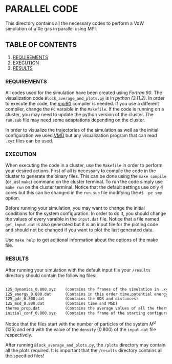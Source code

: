 # PARALLEL CODE

This directory contains all the necessary codes to perform a VdW simulation of a Xe gas in parallel using MPI. 

## TABLE OF CONTENTS

1. [ REQUIREMENTS ](#1-req)
2. [ EXECUTION](#2-ex)
3. [ RESULTS](#3-res)

<a name="1-req"></a>
### REQUIREMENTS

All codes used for the simulation have been created using _Fortran 90_. The visualization code `Block_average_and_plots.py` is in _python (3.11.2)_. In order to execute the code, the _[mpi90]_ compiler is needed. If you use a different compiler, change the `FC` varaible in the `Makefile`. If the code is running on a cluster, you may need to update the python version of the cluster. The `run.sub` file may need some adaptations depending on the cluster.

In order to visualize the trajectories of the simulation as well as the initial configuration we used [VMD] but any visualization program that can read `.xyz` files can be used.

[mpi90]: [https://fortran-lang.org/en/learn/os_setup/install_gfortran/](https://edu.itp.phys.ethz.ch/hs12/programming_techniques/openmpi.pdf)
[VMD]: https://www.ks.uiuc.edu/Development/Download/download.cgi?PackageName=VMD

<a name="2-ex"></a>
### EXECUTION

When executing the code in a cluster, use the `Makefile` in order to perform your desired actions. First of all is necessary to compile the code in the cluster to generate the binary files. This can be done using the `make compile` (or just `make`) command on the cluster terminal. To run the code simply use `make run` on the cluster terminal. Notice that the default settings use only 4 cores but this can be changed in the `run.sub` file modifying the `#$ -pe smp` option.

Before running your simulation, you may want to change the initial conditions for the system configuration. In order to do it, you should change the values of every varaible in the `input.dat` file. Notice that a file named `get_input.dat` is also generated but it is an input file for the ploting code and should not be changed if you want to plot the last generated data.

Use `make help` to get aditional information about the options of the make file.

<a name="3-res"></a>
### RESULTS
After running your simulation with the default input file your `/results` directory should contain the following files:

```Markdown

125_dynamics_0.800.xyz    (contains the frames of the simulation in .xyz format)
125_energy_0.800.dat      (Contains in this order time,potential energy,kinetic energy,total energy,instant temperature,momentum,pressure and msd of every frame)
125_gdr_0.800.dat         (Contains the GDR and distances)
125_msd_0.800.dat         (Contains time and MSD)
thermo_prop.dat           (Contains the average values of all the thermodynamic properties)
initial_conf_0.800.xyz    (Contains the frame of the starting configuration)

```

Notice that the files start with the number of particles of the system $M^3$ (125) and end with the value of the `density` (0.800) of the `input.dat` file respectively. 

After running `Block_average_and_plots.py`, the `/plots` directory may contain all the plots required. It is important that the `/results` directory contains all the specified files!



